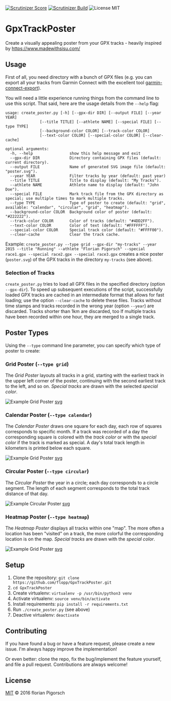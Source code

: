 [![Scrutinizer Score](https://scrutinizer-ci.com/g/flopp/GpxTrackPoster/badges/quality-score.png)](https://scrutinizer-ci.com/g/flopp/GpxTrackPoster/)
[![Scrutinizer Build](https://scrutinizer-ci.com/g/flopp/GpxTrackPoster/badges/build.png)](https://scrutinizer-ci.com/g/flopp/GpxTrackPoster/)
![License MIT](https://img.shields.io/badge/license-MIT-lightgrey.svg?style=flat)

# GpxTrackPoster
Create a visually appealing poster from your GPX tracks - heavily inspired by https://www.madewithsisu.com/


## Usage
First of all, you need directory with a bunch of GPX files (e.g. you can export all your tracks from Garmin Connect with the excellent tool [garmin-connect-export](https://github.com/kjkjava/garmin-connect-export)).

You will need a little experience running things from the command line to use this script. That said, here are the usage details from the `--help` flag:

```
usage: create_poster.py [-h] [--gpx-dir DIR] [--output FILE] [--year YEAR]
               [--title TITLE] [--athlete NAME] [--special FILE] [--type TYPE]
               [--background-color COLOR] [--track-color COLOR]
               [--text-color COLOR] [--special-color COLOR] [--clear-cache]

optional arguments:
  -h, --help                show this help message and exit
  --gpx-dir DIR             Directory containing GPX files (default: current directory).
  --output FILE             Name of generated SVG image file (default: "poster.svg").
  --year YEAR               Filter tracks by year (default: past year)
  --title TITLE             Title to display (default: "My Tracks").
  --athlete NAME            Athlete name to display (default: "John Doe").
  --special FILE            Mark track file from the GPX directory as special; use multiple times to mark multiple tracks.
  --type TYPE               Type of poster to create (default: "grid", available: "calendar", "circular", "grid", "heatmap").
  --background-color COLOR  Background color of poster (default: "#222222").
  --track-color COLOR       Color of tracks (default: "#4DD2FF").
  --text-color COLOR        Color of text (default: "#FFFFFF").
  --special-color COLOR     Special track color (default: "#FFFF00").
  --clear-cache             Clear the track cache.
```

Example: `create_poster.py --type grid --gpx-dir "my-tracks" --year 2015 --title "Running" --athlete "Florian Pigorsch" --special race1.gpx --special race2.gpx --special race3.gpx` creates a nice poster (`poster.svg`) of the GPX tracks in the directory `my-tracks` (see above).


### Selection of Tracks

`create_poster.py` tries to load all GPX files in the specified directory (option `--gpx-dir`).
To speed up subsequent executions of the script, successfully loaded GPX tracks are cached in an intermediate format that allows for fast loading; use the option `--clear-cache` to delete these files.
Tracks without time stamps and tracks recorded in the wrong year (option `--year`) are discarded.
Tracks shorter than 1km are discarded, too
If multiple tracks have been recorded within one hour, they are merged to a single track.

## Poster Types

Using the `--type` command line parameter, you can specify which type of poster to create:

### Grid Poster (`--type grid`)
The *Grid Poster* layouts all tracks in a grid, starting with the earliest track in the upper left corner of the poster, continuing with the second earliest track to the left, and so on.
*Special tracks* are drawn with the selected *special color*.

![Example Grid Poster](https://github.com/flopp/GpxTrackPoster/blob/master/examples/example_grid.png)
[svg](https://github.com/flopp/GpxTrackPoster/blob/master/examples/example_grid.svg)

### Calendar Poster (`--type calendar`)
The *Calendar Poster* draws one square for each day, each row of squares corresponds to specific month. If a track was recorded of a day the corresponding square is colored with the *track color* or with the *special color* if the track is marked as special. A day's total track length in kilometers is printed below each square.

![Example Grid Poster](https://github.com/flopp/GpxTrackPoster/blob/master/examples/example_calendar.png)
[svg](https://github.com/flopp/GpxTrackPoster/blob/master/examples/example_calendar.svg)

### Circular Poster (`--type circular`)
The *Circular Poster* the year in a circle; each day corresponds to a circle segment. The length of each segment corresponds to the total track distance of that day.

![Example Circular Poster](https://github.com/flopp/GpxTrackPoster/blob/master/examples/example_circular.png)
[svg](https://github.com/flopp/GpxTrackPoster/blob/master/examples/example_circular.svg)

### Heatmap Poster (`--type heatmap`)
The *Heatmap Poster* displays all tracks within one "map". The more often a location has been "visited" on a track, the more colorful the corresponding location is on the map. *Special tracks* are drawn with the *special color*.

![Example Grid Poster](https://github.com/flopp/GpxTrackPoster/blob/master/examples/example_heatmap.png)
[svg](https://github.com/flopp/GpxTrackPoster/blob/master/examples/example_heatmap.svg)

## Setup
1. Clone the repository: `git clone https://github.com/flopp/GpxTrackPoster.git`
2. `cd GpxTrackPoster`
3. Create virtualenv: `virtualenv -p /usr/bin/python3 venv`
4. Activate virtualenv: `source venv/bin/activate`
5. Install requirements: `pip install -r requirements.txt`
6. Run `./create_poster.py` (see above)
7. Deactive virtualenv: `deactivate`

## Contributing
If you have found a bug or have a feature request, please create a new issue. I'm always happy improve the implementation!

Or even better: clone the repo, fix the bug/implement the feature yourself, and file a pull request. Contributions are always welcome!

## License
[MIT](https://github.com/flopp/GpxTrackPoster/blob/master/LICENSE) &copy; 2016 florian Pigorsch
